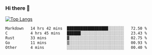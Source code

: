 ### Hi there 👋

<!--
**3Xpl0it3r/3Xpl0it3r** is a ✨ _special_ ✨ repository because its `README.md` (this file) appears on your GitHub profile.

Here are some ideas to get you started:

- 🔭 I’m currently working on ...
- 🌱 I’m currently learning ...
- 👯 I’m looking to collaborate on ...
- 🤔 I’m looking for help with ...
- 💬 Ask me about ...
- 📫 How to reach me: ...
- 😄 Pronouns: ...
- ⚡ Fun fact: ...
-->


[![Top Langs](https://github-readme-stats.vercel.app/api/top-langs/?username=3Xpl0it3r&layout=compact)](https://github.com/3Xpl0it3r/3Xpl0it3r)

<!--START_SECTION:waka-->

```txt
Markdown   14 hrs 42 mins  ██████████████████░░░░░░░   72.50 %
C          4 hrs 45 mins   ██████░░░░░░░░░░░░░░░░░░░   23.43 %
Rust       33 mins         ▓░░░░░░░░░░░░░░░░░░░░░░░░   02.75 %
Go         11 mins         ▒░░░░░░░░░░░░░░░░░░░░░░░░   00.93 %
Other      4 mins          ░░░░░░░░░░░░░░░░░░░░░░░░░   00.40 %
```

<!--END_SECTION:waka-->
